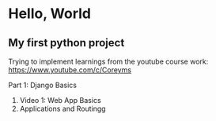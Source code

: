 # Hello, World

## My first python project

Trying to implement learnings from the youtube course work:
https://www.youtube.com/c/Coreyms

Part 1: 
Django Basics
1. Video 1: Web App Basics
2. Applications and Routingg